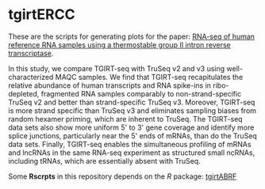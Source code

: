 # tgirtERCC

These are the scripts for generating plots for the paper: [RNA-seq of human reference RNA samples using a thermostable group II intron reverse transcriptase](http://www.ncbi.nlm.nih.gov/pubmed/2682613001).

In this study, we compare TGIRT-seq with TruSeq v2 and v3 using well-characterized MAQC samples. We find that TGIRT-seq recapitulates the relative abundance of human transcripts and RNA spike-ins in ribo-depleted, fragmented RNA samples comparably to non-strand-specific TruSeq v2 and better than strand-specific TruSeq v3. Moreover, TGIRT-seq is more strand specific than TruSeq v3 and eliminates sampling biases from random hexamer priming, which are inherent to TruSeq. The TGIRT-seq data sets also show more uniform 5' to 3' gene coverage and identify more splice junctions, particularly near the 5' ends of mRNAs, than do the TruSeq data sets. Finally, TGIRT-seq enables the simultaneous profiling of mRNAs and lncRNAs in the same RNA-seq experiment as structured small ncRNAs, including tRNAs, which are essentially absent with TruSeq.

Some **Rscrpts** in this repository depends on the *R* package: [tgirtABRF](https://github.com/wckdouglas/tgirtABRF)
